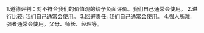 1.道德评判：对不符合我们的价值观的给予负面评价。我们自己通常会使用。
2.进行比较: 我们自己通常会使用。
3.回避责任: 我们自己通常会使用。
4.强人所难: 强者通常会使用。父母、师长、经理等。